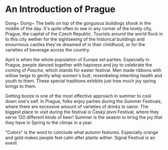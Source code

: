 # An Introduction of Prague

Dong~ Dong~ The bells on top of the gorguious buildings shook in the middle of the day. It's quite
often to see in any corner of the lovely city, Prague, the capital of the Czech Republic.
Tourists around the world flock in to this city wether for the sightseeing of the historical
buildings and enourmous castles they've dreamed of in their childhood, or for the varieties of
beverage across the country.

April is when the whole population of Europe set parties. Especially in Prague, people danced
together with hapiness and joy to celebrate the coming of *Pascha*, which stands for easter
festival. Men made ribbons with willow twigs to gently whip women's butt, resembeling inheriting
health and youth to them. These special traditions exhibits just how much joy spring brings to them.

Getting booze is one of the most effective approach in summer to cool down one's self. In Prague,
folks enjoy parties during the Summer Festivals, where there are excessive amount of varieties of
drinks to savor. The biggest place to visit during the festival is Český pivní Festival, where they
serve 120 different kinds of beer! Summer is the season to bring the joy that they have in Spring to
the climax in a year.

"Colors" is the word to conclude what autumn features. Especially orange and gold makes people feel
calm after plants wither. Signal Festival is an event
